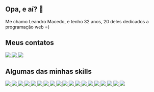 ## Opa, e aí? 👋

Me chamo Leandro Macedo, e tenho 32 anos, 20 deles dedicados a programação web =)

## Meus contatos

<a href="https://www.linkedin.com/in/leandro-macedo-51312265/" alt="linkedin" target="_blank">
  <img src="https://img.shields.io/badge/LinkedIn-0A66C2?&style=flat-square&labelColor=0A66C2&logo=linkedin&logoColor=white">
</a>
<a href="https://wa.me/5511987391075" alt="WhatsApp" target="_blank">
  <img src="https://img.shields.io/badge/WhatsApp-25d366?style=flat-square&labelColor=25D366&logo=whatsapp&logoColor=white&link=https://wa.me/5511987391075"/>
</a>
<a href="mailto:fmlimao@gmail.com" alt="gmail" target="_blank">
  <img src="https://img.shields.io/badge/Gmail-EA4335?style=flat-square&labelColor=EA4335&logo=gmail&logoColor=white&link=mailto:fmlimao@gmail.com" />
</a>

## Algumas das minhas skills

<a href="https://leandromacedo.dev/" alt="PHP" target="_blank">
  <img src="https://img.shields.io/badge/PHP-777BB4?&style=flat-square&labelColor=777BB4&logo=PHP&logoColor=white">
</a>
<a href="https://leandromacedo.dev/" alt="HTML5" target="_blank">
  <img src="https://img.shields.io/badge/HTML5-E34F26?&style=flat-square&labelColor=E34F26&logo=HTML5&logoColor=white">
</a>
<a href="https://leandromacedo.dev/" alt="CSS3" target="_blank">
  <img src="https://img.shields.io/badge/CSS3-1572B6?&style=flat-square&labelColor=1572B6&logo=CSS3&logoColor=white">
</a>
<a href="https://leandromacedo.dev/" alt="Bootstrap" target="_blank">
  <img src="https://img.shields.io/badge/Bootstrap-7952B3?&style=flat-square&labelColor=7952B3&logo=Bootstrap&logoColor=white">
</a>
<a href="https://leandromacedo.dev/" alt="Tailwind CSS" target="_blank">
  <img src="https://img.shields.io/badge/Tailwind%20CSS-06B6D4?&style=flat-square&labelColor=06B6D4&logo=Tailwind%20CSS&logoColor=white">
</a>
<a href="https://leandromacedo.dev/" alt="JavaScript" target="_blank">
  <img src="https://img.shields.io/badge/JavaScript-F7DF1E?&style=flat-square&labelColor=F7DF1E&logo=JavaScript&logoColor=333333">
</a>
<a href="https://leandromacedo.dev/" alt="TypeScript" target="_blank">
  <img src="https://img.shields.io/badge/TypeScript-3178C6?&style=flat-square&labelColor=3178C6&logo=TypeScript&logoColor=white">
</a>
<a href="https://leandromacedo.dev/" alt="Node.js" target="_blank">
  <img src="https://img.shields.io/badge/Node.js-339933?&style=flat-square&labelColor=339933&logo=Node.js&logoColor=white">
</a>
<a href="https://leandromacedo.dev/" alt="React" target="_blank">
  <img src="https://img.shields.io/badge/React-61DAFB?&style=flat-square&labelColor=61DAFB&logo=CSS3&logoColor=333333">
</a>
<a href="https://leandromacedo.dev/" alt="VS Code" target="_blank">
  <img src="https://img.shields.io/badge/VS%20Code-007ACC?&style=flat-square&labelColor=007ACC&logo=Visual%20Studio%20Code&logoColor=white">
</a>
<a href="https://leandromacedo.dev/" alt="PhpStorm" target="_blank">
  <img src="https://img.shields.io/badge/PhpStorm-000000?&style=flat-square&labelColor=000000&logo=PhpStorm&logoColor=white">
</a>
<a href="https://leandromacedo.dev/" alt="DataGrip" target="_blank">
  <img src="https://img.shields.io/badge/DataGrip-000000?&style=flat-square&labelColor=000000&logo=DataGrip&logoColor=white">
</a>
<a href="https://leandromacedo.dev/" alt="GitKraken" target="_blank">
  <img src="https://img.shields.io/badge/GitKraken-179287?&style=flat-square&labelColor=179287&logo=GitKraken&logoColor=white">
</a>
<a href="https://leandromacedo.dev/" alt="Postman" target="_blank">
  <img src="https://img.shields.io/badge/Postman-FF6C37?&style=flat-square&labelColor=FF6C37&logo=Postman&logoColor=white">
</a>
<a href="https://leandromacedo.dev/" alt="Insomnia" target="_blank">
  <img src="https://img.shields.io/badge/Insomnia-4000BF?&style=flat-square&labelColor=4000BF&logo=Insomnia&logoColor=white">
</a>
<a href="https://leandromacedo.dev/" alt="DigitalOcean" target="_blank">
  <img src="https://img.shields.io/badge/DigitalOcean-0080FF?&style=flat-square&labelColor=0080FF&logo=DigitalOcean&logoColor=white">
</a>
<a href="https://leandromacedo.dev/" alt="Linode" target="_blank">
  <img src="https://img.shields.io/badge/Linode-00A95C?&style=flat-square&labelColor=00A95C&logo=Linode&logoColor=white">
</a>
<a href="https://leandromacedo.dev/" alt="GitHub" target="_blank">
  <img src="https://img.shields.io/badge/GitHub-181717?&style=flat-square&labelColor=181717&logo=GitHub&logoColor=white">
</a>
<a href="https://leandromacedo.dev/" alt="GitLab" target="_blank">
  <img src="https://img.shields.io/badge/GitLab-FCA121?&style=flat-square&labelColor=FCA121&logo=GitLab&logoColor=white">
</a>

